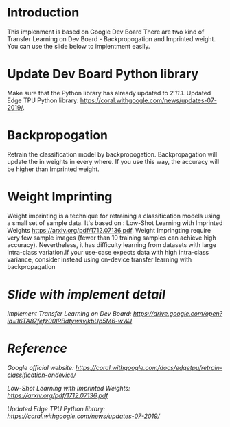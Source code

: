 # Introduction
This implenment is based on Google Dev Board
There are two kind of Transfer Learning on Dev Board - Backpropogation and Imprinted weight.
You can use the slide below to implentment easily.

# Update Dev Board Python library
Make sure that the Python library has already updated to *2.11.1.*
Updated Edge TPU Python library: https://coral.withgoogle.com/news/updates-07-2019/.

# Backpropogation
Retrain the classification model by backpropogation.
Backpropagation will update the in weights in every where.
If you use this way, the accuracy will be higher than Imprinted weight.

# Weight Imprinting
Weight imprinting is a technique for retraining a classification models using a small set of sample data.
It's based on : Low-Shot Learning with Imprinted Weights https://arxiv.org/pdf/1712.07136.pdf.
Weight Impringting require very few sample images (fewer than 10 training samples can achieve high accuracy).
Nevertheless, it has difficulty learning from datasets with large intra-class variation.If your use-case expects data with high intra-class variance, consider instead using on-device transfer learning with backpropagation

# *Slide with implement detail*
*Implement Transfer Learning on Dev Board:
https://drive.google.com/open?id=16TA87fefz00IRBdtywsvjkbUp5M6-wWJ*

# *Reference*
*Google official website:*
*https://coral.withgoogle.com/docs/edgetpu/retrain-classification-ondevice/*

*Low-Shot Learning with Imprinted Weights:*
*https://arxiv.org/pdf/1712.07136.pdf*

*Updated Edge TPU Python library:*
*https://coral.withgoogle.com/news/updates-07-2019/*

